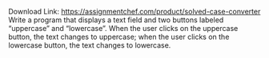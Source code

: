 Download Link: https://assignmentchef.com/product/solved-case-converter
<br>
Write a program that displays a text field and two buttons labeled “uppercase” and “lowercase”. When the user clicks on the uppercase button, the text changes to uppercase; when the user clicks on the lowercase button, the text changes to lowercase.